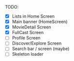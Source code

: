 TODO:
- [X] Lists in Home Screen
- [X] Main banner (HomeScreen)
- [X] MovieDetail Screen
- [X] FullCast Screen
- [ ] Profile Screen
- [ ] Discover/Explore Screen
- [ ] Search bar / screen (maybe)
- [ ] Skeleton loader